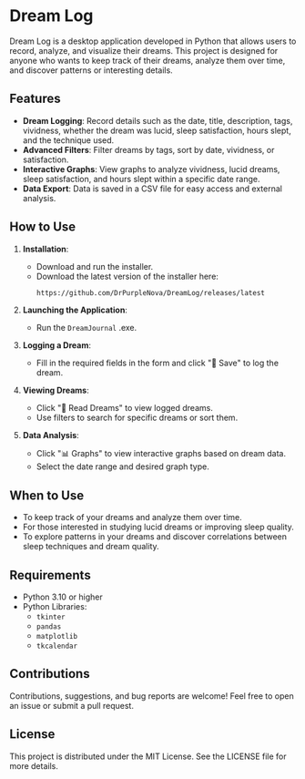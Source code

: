 # Dream Log

Dream Log is a desktop application developed in Python that allows users to record, analyze, and visualize their dreams. This project is designed for anyone who wants to keep track of their dreams, analyze them over time, and discover patterns or interesting details.

## Features

- **Dream Logging**: Record details such as the date, title, description, tags, vividness, whether the dream was lucid, sleep satisfaction, hours slept, and the technique used.
- **Advanced Filters**: Filter dreams by tags, sort by date, vividness, or satisfaction.
- **Interactive Graphs**: View graphs to analyze vividness, lucid dreams, sleep satisfaction, and hours slept within a specific date range.
- **Data Export**: Data is saved in a CSV file for easy access and external analysis.

## How to Use

1. **Installation**:
   - Download and run the installer.
   - Download the latest version of the installer here:
     ```bash
     https://github.com/DrPurpleNova/DreamLog/releases/latest
     ```

2. **Launching the Application**:
   - Run the `DreamJournal` .exe.

3. **Logging a Dream**:
   - Fill in the required fields in the form and click "💾 Save" to log the dream.

4. **Viewing Dreams**:
   - Click "📖 Read Dreams" to view logged dreams.
   - Use filters to search for specific dreams or sort them.

5. **Data Analysis**:
   - Click "📊 Graphs" to view interactive graphs based on dream data.
   - Select the date range and desired graph type.

## When to Use

- To keep track of your dreams and analyze them over time.
- For those interested in studying lucid dreams or improving sleep quality.
- To explore patterns in your dreams and discover correlations between sleep techniques and dream quality.

## Requirements

- Python 3.10 or higher
- Python Libraries:
  - `tkinter`
  - `pandas`
  - `matplotlib`
  - `tkcalendar`

## Contributions

Contributions, suggestions, and bug reports are welcome! Feel free to open an issue or submit a pull request.

## License

This project is distributed under the MIT License. See the LICENSE file for more details.

